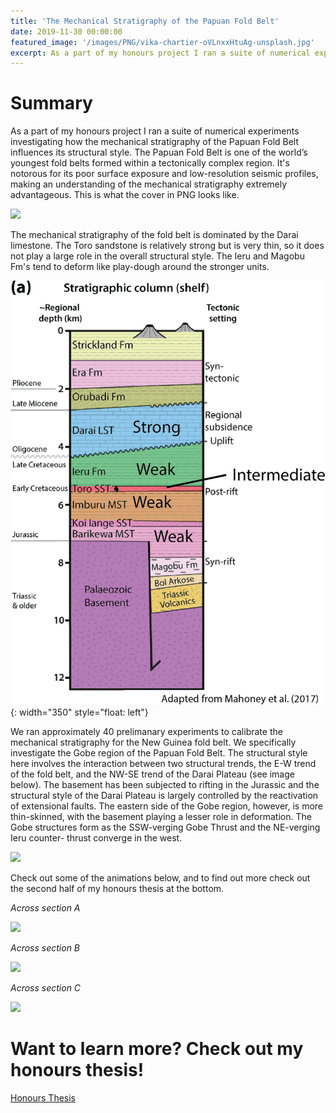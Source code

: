 ```yaml
---
title: 'The Mechanical Stratigraphy of the Papuan Fold Belt'
date: 2019-11-30 00:00:00
featured_image: '/images/PNG/vika-chartier-oVLnxxHtuAg-unsplash.jpg'
excerpt: As a part of my honours project I ran a suite of numerical experiments investigating how the mechanical stratigraphy of the Papuan Fold Belt influences its structural style.
---
```



# Summary 

As a part of my honours project I ran a suite of numerical experiments investigating how the mechanical stratigraphy of the Papuan Fold Belt influences its structural style. The Papuan Fold Belt is one of the world’s youngest fold belts formed within a tectonically complex region. It's notorous for its poor surface exposure and low-resolution seismic profiles, making an understanding of the mechanical stratigraphy extremely advantageous. This is what the cover in PNG looks like.

![](/images/PNG/vika-chartier-wide.jpg)

The mechanical stratigraphy of the fold belt is dominated by the Darai limestone. The Toro sandstone is relatively strong but is very thin, so it does not play a large role in the overall structural style. The Ieru and Magobu Fm's tend to deform like play-dough around the stronger units.

![](images/PNG/PNG_Column.png){: width="350" style="float: left"}

We ran approximately 40 prelimanary experiments to calibrate the mechanical stratigraphy for the New Guinea fold belt. We specifically investigate the Gobe region of the Papuan Fold Belt. The structural style here involves the interaction between two structural trends, the E-W trend of the fold belt, and the NW-SE trend of the Darai Plateau (see image below). The basement has been subjected to rifting in the Jurassic and the structural style of the Darai Plateau is largely controlled by the reactivation of extensional faults. The eastern side of the Gobe region, however, is more thin-skinned, with the basement playing a lesser role in deformation. The Gobe structures form as the SSW-verging Gobe Thrust and the NE-verging Ieru counter- thrust converge in the west.

![](/images/PNG/Trends.png)


Check out some of the animations below, and to find out more check out the second half of my honours thesis at the bottom. 

*Across section A* 

![](/images/PNG/ftb_645.gif)  

*Across section B*

![](/images/PNG/ftb_707.gif)

*Across section C*

![](/images/PNG/ftb_801.gif)


# Want to learn more? Check out my honours thesis!

<a href="https://drive.google.com/file/d/1vauJFazu9KtZrrvuZ4n-Guh37RA4f3jY/view?usp=sharing" class="button button--large">Honours Thesis </a>